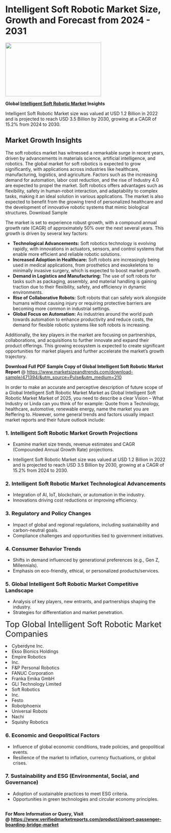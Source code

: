 <H1>Intelligent Soft Robotic Market Size, Growth and Forecast from 2024 - 2031</H1><img class="aligncenter size-medium wp-image-584254" src="https://thirdeyenews.in/wp-content/uploads/2024/09/Global-Market-Research-300x168.jpeg" alt="" width="300" height="168" /><p><strong>Global&nbsp;<a href="https://www.marketsizeandtrends.com/download-sample/471394/&amp;utm_source=Pulse&amp;utm_medium=210">Intelligent Soft Robotic Market</a> Insights</strong></p><p>Intelligent Soft Robotic Market size was valued at USD 1.2 Billion in 2022 and is projected to reach USD 3.5 Billion by 2030, growing at a CAGR of 15.2% from 2024 to 2030.</p><p><h2>Market Growth Insights</h2> <p>The soft robotics market has witnessed a remarkable surge in recent years, driven by advancements in materials science, artificial intelligence, and robotics. The global market for soft robotics is expected to grow significantly, with applications across industries like healthcare, manufacturing, logistics, and agriculture. Factors such as the increasing demand for automation, labor cost reduction, and the rise of Industry 4.0 are expected to propel the market. Soft robotics offers advantages such as flexibility, safety in human-robot interaction, and adaptability to complex tasks, making it an ideal solution in various applications. The market is also expected to benefit from the growing trend of personalized healthcare and the development of innovative robotic systems that mimic biological structures. Download Sample</p> <p>The market is set to experience robust growth, with a compound annual growth rate (CAGR) of approximately 50% over the next several years. This growth is driven by several key factors: <ul> <li><strong>Technological Advancements:</strong> Soft robotics technology is evolving rapidly, with innovations in actuators, sensors, and control systems that enable more efficient and reliable robotic solutions.</li> <li><strong>Increased Adoption in Healthcare:</strong> Soft robots are increasingly being used in medical applications, from prosthetics and exoskeletons to minimally invasive surgery, which is expected to boost market growth.</li> <li><strong>Demand in Logistics and Manufacturing:</strong> The use of soft robots for tasks such as packaging, assembly, and material handling is gaining traction due to their flexibility, safety, and efficiency in dynamic environments.</li> <li><strong>Rise of Collaborative Robots:</strong> Soft robots that can safely work alongside humans without causing injury or requiring protective barriers are becoming more common in industrial settings.</li> <li><strong>Global Focus on Automation:</strong> As industries around the world push towards automation to enhance productivity and reduce costs, the demand for flexible robotic systems like soft robots is increasing.</li> </ul> <p>Additionally, the key players in the market are focusing on partnerships, collaborations, and acquisitions to further innovate and expand their product offerings. This growing ecosystem is expected to create significant opportunities for market players and further accelerate the market’s growth trajectory.</p> <p></p><p><span class=""><strong>Download Full PDF Sample Copy of Global Intelligent Soft Robotic Market Report</strong> @ <a href="https://www.marketsizeandtrends.com/download-sample/471394/&amp;utm_source=Pulse&amp;utm_medium=210" target="_blank">https://www.marketsizeandtrends.com/download-sample/471394/&amp;utm_source=Pulse&amp;utm_medium=210</a></span></p><p>In order to make an accurate and perceptive description of future scope of a Global&nbsp;Intelligent Soft Robotic Market Market as Global&nbsp;Intelligent Soft Robotic Market Market of 2025, you need to describe a clear Vision &ndash; What Industry or Linda can you think of for example: Quote from a Technology, healthcare, automotive, renewable energy, name the market you are Reffering to. However, some general trends and factors usually impact market reports and their future outlook include:</p><h3>1.&nbsp;<strong>Intelligent Soft Robotic Market Growth Projections</strong></h3><ul><li>Examine market size trends, revenue estimates and CAGR (Compounded Annual Growth Rate) projections.</li><li><p>Intelligent Soft Robotic Market size was valued at USD 1.2 Billion in 2022 and is projected to reach USD 3.5 Billion by 2030, growing at a CAGR of 15.2% from 2024 to 2030.</p></li></ul><h3>2.&nbsp;<strong>Intelligent Soft Robotic Market Technological Advancements</strong></h3><ul><li>Integration of AI, IoT, blockchain, or automation in the industry.</li><li>Innovations driving cost reductions or improving efficiency.</li></ul><h3>3.&nbsp;<strong>Regulatory and Policy Changes</strong></h3><ul><li>Impact of global and regional regulations, including sustainability and carbon-neutral goals.</li><li>Compliance challenges and opportunities tied to government initiatives.</li></ul><h3>4.&nbsp;<strong>Consumer Behavior Trends</strong></h3><ul><li>Shifts in demand influenced by generational preferences (e.g., Gen Z, Millennials).</li><li>Emphasis on eco-friendly, ethical, or personalized products/services.</li></ul><h3>5.&nbsp;<strong>Global Intelligent Soft Robotic Market Competitive Landscape</strong></h3><ul><li>Analysis of key players, new entrants, and partnerships shaping the industry.</li><li>Strategies for differentiation and market penetration.</li></ul><p data-pm-slice="1 1 []"><span style="color: inherit; font-family: inherit; font-size: 25px;">Top Global Intelligent Soft Robotic Market Companies</span></p><div class="" data-test-id=""><p><li>Cyberdyne Inc.</li><li> Ekso Bionics Holdings</li><li> Empire Robotics</li><li> Inc.</li><li> F&P Personal Robotics</li><li> FANUC Corporation</li><li> Franka Emika GmbH</li><li> GLI Technology Limited</li><li> Soft Robotics</li><li> Inc.</li><li> Festo</li><li> Robotphoenix</li><li> Universal Robots</li><li> Nachi</li><li> Squishy Robotics</li></p></div><h3>6.&nbsp;<strong>Economic and Geopolitical Factors</strong></h3><ul><li>Influence of global economic conditions, trade policies, and geopolitical events.</li><li>Resilience of the market to inflation, currency fluctuations, or global crises.</li></ul><h3>7.&nbsp;<strong>Sustainability and ESG (Environmental, Social, and Governance)</strong></h3><ul><li>Adoption of sustainable practices to meet ESG criteria.</li><li>Opportunities in green technologies and circular economy principles.</li></ul><h2><strong style="font-size: 14px;">For More Information or Query, Visit @&nbsp;</strong><a style="background-color: #ffffff; font-size: 14px;" href="https://www.marketsizeandtrends.com/report/intelligent-soft-robotic-market/" target="_blank">https://www.verifiedmarketreports.com/product/airport-passenger-boarding-bridge-market</a></h2>
